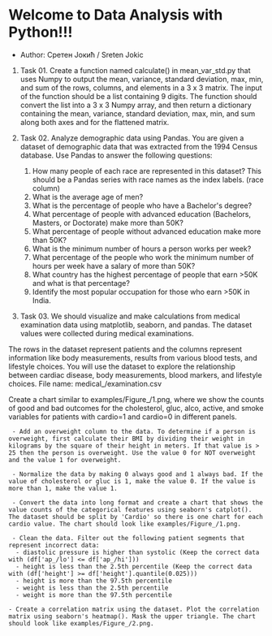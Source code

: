 # Welcome to Data Analysis with Python!!!

- Author: Сретен Јокић / Sreten Jokic

 1. Task 01.
Create a function named calculate() in mean_var_std.py that uses Numpy to output the mean, variance, standard deviation, max, min, and sum of the rows, columns, and elements in a 3 x 3 matrix.
The input of the function should be a list containing 9 digits. The function should convert the list into a 3 x 3 Numpy array, and then return a dictionary containing the mean, variance, standard deviation, max, min, and sum along both axes and for the flattened matrix.

 2. Task 02.
Analyze demographic data using Pandas. You are given a dataset of demographic data that was extracted from the 1994 Census database.
Use Pandas to answer the following questions:
    1. How many people of each race are represented in this dataset? This should be a Pandas series with race names as the index labels. (race column)
    2. What is the average age of men?
    3. What is the percentage of people who have a Bachelor's degree?
    4. What percentage of people with advanced education (Bachelors, Masters, or Doctorate) make more than 50K?
    5. What percentage of people without advanced education make more than 50K?
    6. What is the minimum number of hours a person works per week?
    7. What percentage of the people who work the minimum number of hours per week have a salary of more than 50K?
    8. What country has the highest percentage of people that earn >50K and what is that percentage?
    9. Identify the most popular occupation for those who earn >50K in India.

  3. Task 03.
We should visualize and make calculations from medical examination data using matplotlib, seaborn, and pandas. The dataset values were collected during medical examinations.

The rows in the dataset represent patients and the columns represent information like body measurements, results from various blood tests, and lifestyle choices. You will use the dataset to explore the relationship between cardiac disease, body measurements, blood markers, and lifestyle choices.
File name: medical_/examination.csv

Create a chart similar to examples/Figure_/1.png, where we show the counts of good and bad outcomes for the cholesterol, gluc, alco, active, and smoke variables for patients with cardio=1 and cardio=0 in different panels.

     - Add an overweight column to the data. To determine if a person is overweight, first calculate their BMI by dividing their weight in kilograms by the square of their height in meters. If that value is > 25 then the person is overweight. Use the value 0 for NOT overweight and the value 1 for overweight.
     
     - Normalize the data by making 0 always good and 1 always bad. If the value of cholesterol or gluc is 1, make the value 0. If the value is more than 1, make the value 1.
     
     - Convert the data into long format and create a chart that shows the value counts of the categorical features using seaborn's catplot(). The dataset should be split by 'Cardio' so there is one chart for each cardio value. The chart should look like examples/Figure_/1.png.
     
     - Clean the data. Filter out the following patient segments that represent incorrect data:
      - diastolic pressure is higher than systolic (Keep the correct data with (df['ap_/lo'] <= df['ap_/hi']))
      - height is less than the 2.5th percentile (Keep the correct data with (df['height'] >= df['height'].quantile(0.025)))
      - height is more than the 97.5th percentile
      - weight is less than the 2.5th percentile
      - weight is more than the 97.5th percentile
      
    - Create a correlation matrix using the dataset. Plot the correlation matrix using seaborn's heatmap(). Mask the upper triangle. The chart should look like examples/Figure_/2.png.
